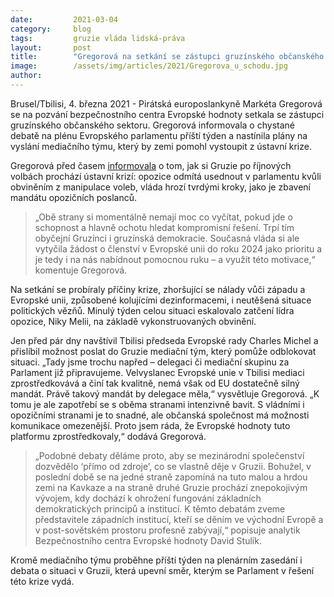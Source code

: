 ```yaml
---
date:         2021-03-04
category:     blog
tags:         gruzie vláda lidská-práva
layout:       post
title:        "Gregorová na setkání se zástupci gruzínského občanského sektoru: „Vyšleme mediační tým"
image:        /assets/img/articles/2021/Gregorova_u_schodu.jpg
author:       
---
```


Brusel/Tbilisi, 4. března 2021 - Pirátská europoslankyně Markéta Gregorová se na pozvání bezpečnostního centra Evropské hodnoty setkala se zástupci gruzínského občanského sektoru. Gregorová informovala o chystané debatě na plénu Evropského parlamentu příští týden a nastínila plány na vyslání mediačního týmu, který by zemi pomohl vystoupit z ústavní krize.

Gregorová před časem [informovala](https://gregorova.eu/krize-v-gruzii-je-problemem-i-evropske-unie/) o tom, jak si Gruzie po říjnových volbách prochází ústavní krizí: opozice odmítá usednout v parlamentu kvůli obviněním z manipulace voleb, vláda hrozí tvrdými kroky, jako je zbavení mandátu opozičních poslanců. 

> „Obě strany si momentálně nemají moc co vyčítat, pokud jde o schopnost a hlavně ochotu hledat kompromisní řešení. Trpí tím obyčejní Gruzínci i gruzínská demokracie. Současná vláda si ale vytyčila žádost o členství v Evropské unii do roku 2024 jako prioritu a je tedy i na nás nabídnout pomocnou ruku – a využít této motivace,“ komentuje Gregorová. 

Na setkání se probíraly příčiny krize, zhoršující se nálady vůči západu a Evropské unii, způsobené kolujícími dezinformacemi, i neutěšená situace politických vězňů. Minulý týden celou situaci eskalovalo zatčení lídra opozice, Niky Melii, na základě vykonstruovaných obvinění.

Jen před pár dny navštívil Tbilisi předseda Evropské rady Charles Michel a přislíbil možnost poslat do Gruzie mediační tým, který pomůže odblokovat situaci. „Tady jsme trochu napřed – delegaci či mediační skupinu za Parlament již připravujeme. Velvyslanec Evropské unie v Tbilisi mediaci zprostředkovává a činí tak kvalitně, nemá však od EU dostatečně silný mandát. Právě takový mandát by delegace měla,“ vysvětluje Gregorová. „K tomu je ale zapotřebí se s oběma stranami intenzivně bavit. S vládními i opozičními stranami je to snadné, ale občanská společnost má možnosti komunikace omezenější. Proto jsem ráda, že Evropské hodnoty tuto platformu zprostředkovaly,“ dodává Gregorová.

> „Podobné debaty děláme proto, aby se mezinárodní společenství dozvědělo ‘přímo od zdroje’, co se vlastně děje v Gruzii. Bohužel, v poslední době se na jedné straně zapomíná na tuto malou a hrdou zemi na Kavkaze a na straně druhé Gruzie prochází znepokojivým vývojem, kdy dochází k ohrožení fungování základních demokratických principů a institucí. K těmto debatám zveme představitele západních institucí, kteří se děním ve východní Evropě a v post-sovětském prostoru profesně zabývají,“ popisuje analytik Bezpečnostního centra Evropské hodnoty David Stulík. 

Kromě mediačního týmu proběhne příští týden na plenárním zasedání i debata o situaci v Gruzii, která upevní směr, kterým se Parlament v řešení této krize vydá.

